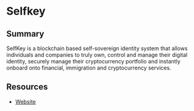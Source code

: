 # Selfkey

## Summary

SelfKey is a blockchain based self-sovereign identity system that allows individuals and companies to truly own, control and manage their digital identity, securely manage their cryptocurrency portfolio and instantly onboard onto financial, immigration and cryptocurrency services.

## Resources

* [Website](https://selfkey.org/)


